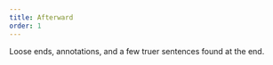```yaml
---
title: Afterward
order: 1
---
```


<TextBlock>
Loose ends, annotations, and a few truer sentences found at the end.
</TextBlock>
<ImageBlock src="./afterward.jpg" alt="Marked-up pages" />
